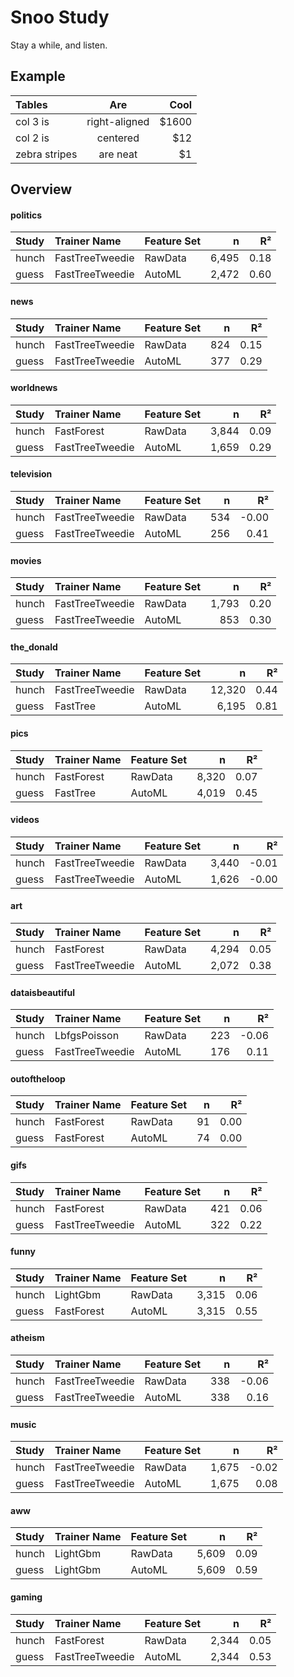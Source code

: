 # Snoo Study 
Stay a while, and listen.

## Example

| Tables        | Are           | Cool  |
| :--- | :---: | ---: |
| col 3 is      | right-aligned | $1600 |
| col 2 is      | centered      |   $12 |
| zebra stripes | are neat      |    $1 |

## Overview
#### politics
| Study | Trainer Name | Feature Set | n | R² | 
|:---|:---|:---|---:|---:|
| hunch | FastTreeTweedie | RawData | 6,495 | 0.18 | 
| guess | FastTreeTweedie | AutoML | 2,472 | 0.60 | 

#### news
| Study | Trainer Name | Feature Set | n | R² | 
|:---|:---|:---|---:|---:|
| hunch | FastTreeTweedie | RawData | 824 | 0.15 | 
| guess | FastTreeTweedie | AutoML | 377 | 0.29 | 

#### worldnews
| Study | Trainer Name | Feature Set | n | R² | 
|:---|:---|:---|---:|---:|
| hunch | FastForest | RawData | 3,844 | 0.09 | 
| guess | FastTreeTweedie | AutoML | 1,659 | 0.29 | 

#### television
| Study | Trainer Name | Feature Set | n | R² | 
|:---|:---|:---|---:|---:|
| hunch | FastTreeTweedie | RawData | 534 | -0.00 | 
| guess | FastTreeTweedie | AutoML | 256 | 0.41 | 

#### movies
| Study | Trainer Name | Feature Set | n | R² | 
|:---|:---|:---|---:|---:|
| hunch | FastTreeTweedie | RawData | 1,793 | 0.20 | 
| guess | FastTreeTweedie | AutoML | 853 | 0.30 | 

#### the_donald
| Study | Trainer Name | Feature Set | n | R² | 
|:---|:---|:---|---:|---:|
| hunch | FastTreeTweedie | RawData | 12,320 | 0.44 | 
| guess | FastTree | AutoML | 6,195 | 0.81 | 

#### pics
| Study | Trainer Name | Feature Set | n | R² | 
|:---|:---|:---|---:|---:|
| hunch | FastForest | RawData | 8,320 | 0.07 | 
| guess | FastTree | AutoML | 4,019 | 0.45 | 

#### videos
| Study | Trainer Name | Feature Set | n | R² | 
|:---|:---|:---|---:|---:|
| hunch | FastTreeTweedie | RawData | 3,440 | -0.01 | 
| guess | FastTreeTweedie | AutoML | 1,626 | -0.00 | 

#### art
| Study | Trainer Name | Feature Set | n | R² | 
|:---|:---|:---|---:|---:|
| hunch | FastForest | RawData | 4,294 | 0.05 | 
| guess | FastTreeTweedie | AutoML | 2,072 | 0.38 | 

#### dataisbeautiful
| Study | Trainer Name | Feature Set | n | R² | 
|:---|:---|:---|---:|---:|
| hunch | LbfgsPoisson | RawData | 223 | -0.06 | 
| guess | FastTreeTweedie | AutoML | 176 | 0.11 | 

#### outoftheloop
| Study | Trainer Name | Feature Set | n | R² | 
|:---|:---|:---|---:|---:|
| hunch | FastForest | RawData | 91 | 0.00 | 
| guess | FastForest | AutoML | 74 | 0.00 | 

#### gifs
| Study | Trainer Name | Feature Set | n | R² | 
|:---|:---|:---|---:|---:|
| hunch | FastForest | RawData | 421 | 0.06 | 
| guess | FastTreeTweedie | AutoML | 322 | 0.22 | 

#### funny
| Study | Trainer Name | Feature Set | n | R² | 
|:---|:---|:---|---:|---:|
| hunch | LightGbm | RawData | 3,315 | 0.06 | 
| guess | FastForest | AutoML | 3,315 | 0.55 | 

#### atheism
| Study | Trainer Name | Feature Set | n | R² | 
|:---|:---|:---|---:|---:|
| hunch | FastTreeTweedie | RawData | 338 | -0.06 | 
| guess | FastTreeTweedie | AutoML | 338 | 0.16 | 

#### music
| Study | Trainer Name | Feature Set | n | R² | 
|:---|:---|:---|---:|---:|
| hunch | FastTreeTweedie | RawData | 1,675 | -0.02 | 
| guess | FastTreeTweedie | AutoML | 1,675 | 0.08 | 

#### aww
| Study | Trainer Name | Feature Set | n | R² | 
|:---|:---|:---|---:|---:|
| hunch | LightGbm | RawData | 5,609 | 0.09 | 
| guess | LightGbm | AutoML | 5,609 | 0.59 | 

#### gaming
| Study | Trainer Name | Feature Set | n | R² | 
|:---|:---|:---|---:|---:|
| hunch | FastForest | RawData | 2,344 | 0.05 | 
| guess | FastTreeTweedie | AutoML | 2,344 | 0.53 | 

